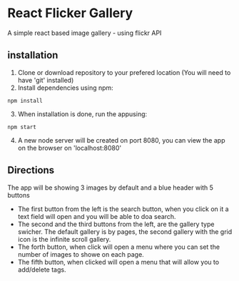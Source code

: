 # React Flicker Gallery
A simple react based image gallery - using flickr API

## installation
1. Clone or download repository to your prefered location (You will need to have 'git' installed)
2. Install dependencies using npm:
```
npm install
```
3. When installation is done, run the appusing:
```
npm start
```
4. A new node server will be created on port 8080, you can view the app on the browser on 'localhost:8080'

## Directions
The app will be showing 3 images by default and a blue header with 5 buttons
* The first button from the left is the search button, when you click on it a text field will open and you will be able to doa search.
* The second and the third buttons from the left, are the gallery type swicher. The default gallery is by pages, the second gallery with the grid icon is the infinite scroll gallery.
* The forth button, when click will open a menu where you can set the number of images to showe on each page.
* The fifth button, when clicked will open a menu that will allow you to add/delete tags. 
